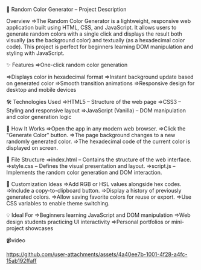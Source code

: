 🎨 Random Color Generator – Project Description

Overview
=>The Random Color Generator is a lightweight, responsive web application built using HTML, CSS, and JavaScript. It allows users to generate random colors with a single click and displays the result both visually (as the background color) and textually (as a hexadecimal color code). This project is perfect for beginners learning DOM manipulation and styling with JavaScript.

✨ Features
=>One-click random color generation

=>Displays color in hexadecimal format
=>Instant background update based on generated color
=>Smooth transition animations
=>Responsive design for desktop and mobile devices

🛠️ Technologies Used
=>HTML5 – Structure of the web page
=>CSS3 – Styling and responsive layout
=>JavaScript (Vanilla) – DOM manipulation and color generation logic

🚀 How It Works
=>Open the app in any modern web browser.
=>Click the "Generate Color" button.
=>The page background changes to a new randomly generated color.
=>The hexadecimal code of the current color is displayed on screen.

📁 File Structure
=>index.html – Contains the structure of the web interface.
=>style.css – Defines the visual presentation and layout.
=>script.js – Implements the random color generation and DOM interaction.

🔧 Customization Ideas
=>Add RGB or HSL values alongside hex codes.
=>Include a copy-to-clipboard button.
=>Display a history of previously generated colors.
=>Allow saving favorite colors for reuse or export.
=>Use CSS variables to enable theme switching.

💡 Ideal For
=>Beginners learning JavaScript and DOM manipulation
=>Web design students practicing UI interactivity
=>Personal portfolios or mini-project showcases

📹video

https://github.com/user-attachments/assets/4a40ee7b-1001-4f28-a4fc-15ab192ffaff

